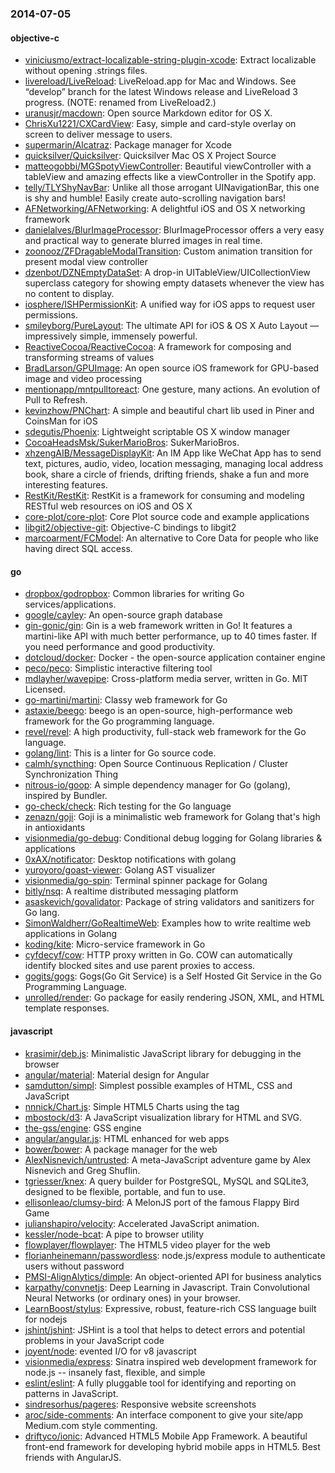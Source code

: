 ### 2014-07-05

#### objective-c
* [viniciusmo/extract-localizable-string-plugin-xcode](https://github.com/viniciusmo/extract-localizable-string-plugin-xcode): Extract localizable without opening .strings files.
* [livereload/LiveReload](https://github.com/livereload/LiveReload): LiveReload.app for Mac and Windows. See “develop” branch for the latest Windows release and LiveReload 3 progress. (NOTE: renamed from LiveReload2.)
* [uranusjr/macdown](https://github.com/uranusjr/macdown): Open source Markdown editor for OS X.
* [ChrisXu1221/CXCardView](https://github.com/ChrisXu1221/CXCardView): Easy, simple and card-style overlay on screen to deliver message to users.
* [supermarin/Alcatraz](https://github.com/supermarin/Alcatraz): Package manager for Xcode
* [quicksilver/Quicksilver](https://github.com/quicksilver/Quicksilver): Quicksilver Mac OS X Project Source
* [matteogobbi/MGSpotyViewController](https://github.com/matteogobbi/MGSpotyViewController): Beautiful viewController with a tableView and amazing effects like a viewController in the Spotify app.
* [telly/TLYShyNavBar](https://github.com/telly/TLYShyNavBar): Unlike all those arrogant UINavigationBar, this one is shy and humble! Easily create auto-scrolling navigation bars!
* [AFNetworking/AFNetworking](https://github.com/AFNetworking/AFNetworking): A delightful iOS and OS X networking framework
* [danielalves/BlurImageProcessor](https://github.com/danielalves/BlurImageProcessor): BlurImageProcessor offers a very easy and practical way to generate blurred images in real time.
* [zoonooz/ZFDragableModalTransition](https://github.com/zoonooz/ZFDragableModalTransition): Custom animation transition for present modal view controller
* [dzenbot/DZNEmptyDataSet](https://github.com/dzenbot/DZNEmptyDataSet): A drop-in UITableView/UICollectionView superclass category for showing empty datasets whenever the view has no content to display.
* [iosphere/ISHPermissionKit](https://github.com/iosphere/ISHPermissionKit): A unified way for iOS apps to request user permissions.
* [smileyborg/PureLayout](https://github.com/smileyborg/PureLayout): The ultimate API for iOS & OS X Auto Layout — impressively simple, immensely powerful.
* [ReactiveCocoa/ReactiveCocoa](https://github.com/ReactiveCocoa/ReactiveCocoa): A framework for composing and transforming streams of values
* [BradLarson/GPUImage](https://github.com/BradLarson/GPUImage): An open source iOS framework for GPU-based image and video processing
* [mentionapp/mntpulltoreact](https://github.com/mentionapp/mntpulltoreact): One gesture, many actions. An evolution of Pull to Refresh.
* [kevinzhow/PNChart](https://github.com/kevinzhow/PNChart): A simple and beautiful chart lib used in Piner and CoinsMan for iOS
* [sdegutis/Phoenix](https://github.com/sdegutis/Phoenix): Lightweight scriptable OS X window manager
* [CocoaHeadsMsk/SukerMarioBros](https://github.com/CocoaHeadsMsk/SukerMarioBros): SukerMarioBros.
* [xhzengAIB/MessageDisplayKit](https://github.com/xhzengAIB/MessageDisplayKit): An IM App like WeChat App has to send text, pictures, audio, video, location messaging, managing local address book, share a circle of friends, drifting friends, shake a fun and more interesting features.
* [RestKit/RestKit](https://github.com/RestKit/RestKit): RestKit is a framework for consuming and modeling RESTful web resources on iOS and OS X
* [core-plot/core-plot](https://github.com/core-plot/core-plot): Core Plot source code and example applications
* [libgit2/objective-git](https://github.com/libgit2/objective-git): Objective-C bindings to libgit2
* [marcoarment/FCModel](https://github.com/marcoarment/FCModel): An alternative to Core Data for people who like having direct SQL access.

#### go
* [dropbox/godropbox](https://github.com/dropbox/godropbox): Common libraries for writing Go services/applications.
* [google/cayley](https://github.com/google/cayley): An open-source graph database
* [gin-gonic/gin](https://github.com/gin-gonic/gin): Gin is a web framework written in Go! It features a martini-like API with much better performance, up to 40 times faster. If you need performance and good productivity.
* [dotcloud/docker](https://github.com/dotcloud/docker): Docker - the open-source application container engine
* [peco/peco](https://github.com/peco/peco): Simplistic interactive filtering tool
* [mdlayher/wavepipe](https://github.com/mdlayher/wavepipe): Cross-platform media server, written in Go. MIT Licensed.
* [go-martini/martini](https://github.com/go-martini/martini): Classy web framework for Go
* [astaxie/beego](https://github.com/astaxie/beego): beego is an open-source, high-performance web framework for the Go programming language.
* [revel/revel](https://github.com/revel/revel): A high productivity, full-stack web framework for the Go language.
* [golang/lint](https://github.com/golang/lint): This is a linter for Go source code.
* [calmh/syncthing](https://github.com/calmh/syncthing): Open Source Continuous Replication / Cluster Synchronization Thing
* [nitrous-io/goop](https://github.com/nitrous-io/goop): A simple dependency manager for Go (golang), inspired by Bundler.
* [go-check/check](https://github.com/go-check/check): Rich testing for the Go language
* [zenazn/goji](https://github.com/zenazn/goji): Goji is a minimalistic web framework for Golang that's high in antioxidants
* [visionmedia/go-debug](https://github.com/visionmedia/go-debug): Conditional debug logging for Golang libraries & applications
* [0xAX/notificator](https://github.com/0xAX/notificator): Desktop notifications with golang
* [yuroyoro/goast-viewer](https://github.com/yuroyoro/goast-viewer): Golang AST visualizer
* [visionmedia/go-spin](https://github.com/visionmedia/go-spin): Terminal spinner package for Golang
* [bitly/nsq](https://github.com/bitly/nsq): A realtime distributed messaging platform
* [asaskevich/govalidator](https://github.com/asaskevich/govalidator): Package of string validators and sanitizers for Go lang.
* [SimonWaldherr/GoRealtimeWeb](https://github.com/SimonWaldherr/GoRealtimeWeb): Examples how to write realtime web applications in Golang
* [koding/kite](https://github.com/koding/kite): Micro-service framework in Go
* [cyfdecyf/cow](https://github.com/cyfdecyf/cow): HTTP proxy written in Go. COW can automatically identify blocked sites and use parent proxies to access.
* [gogits/gogs](https://github.com/gogits/gogs): Gogs(Go Git Service) is a Self Hosted Git Service in the Go Programming Language.
* [unrolled/render](https://github.com/unrolled/render): Go package for easily rendering JSON, XML, and HTML template responses.

#### javascript
* [krasimir/deb.js](https://github.com/krasimir/deb.js): Minimalistic JavaScript library for debugging in the browser
* [angular/material](https://github.com/angular/material): Material design for Angular
* [samdutton/simpl](https://github.com/samdutton/simpl): Simplest possible examples of HTML, CSS and JavaScript
* [nnnick/Chart.js](https://github.com/nnnick/Chart.js): Simple HTML5 Charts using the <canvas> tag
* [mbostock/d3](https://github.com/mbostock/d3): A JavaScript visualization library for HTML and SVG.
* [the-gss/engine](https://github.com/the-gss/engine): GSS engine
* [angular/angular.js](https://github.com/angular/angular.js): HTML enhanced for web apps
* [bower/bower](https://github.com/bower/bower): A package manager for the web
* [AlexNisnevich/untrusted](https://github.com/AlexNisnevich/untrusted): A meta-JavaScript adventure game by Alex Nisnevich and Greg Shuflin.
* [tgriesser/knex](https://github.com/tgriesser/knex): A query builder for PostgreSQL, MySQL and SQLite3, designed to be flexible, portable, and fun to use.
* [ellisonleao/clumsy-bird](https://github.com/ellisonleao/clumsy-bird): A MelonJS port of the famous Flappy Bird Game
* [julianshapiro/velocity](https://github.com/julianshapiro/velocity): Accelerated JavaScript animation.
* [kessler/node-bcat](https://github.com/kessler/node-bcat): A pipe to browser utility
* [flowplayer/flowplayer](https://github.com/flowplayer/flowplayer): The HTML5 video player for the web
* [florianheinemann/passwordless](https://github.com/florianheinemann/passwordless): node.js/express module to authenticate users without password
* [PMSI-AlignAlytics/dimple](https://github.com/PMSI-AlignAlytics/dimple): An object-oriented API for business analytics
* [karpathy/convnetjs](https://github.com/karpathy/convnetjs): Deep Learning in Javascript. Train Convolutional Neural Networks (or ordinary ones) in your browser.
* [LearnBoost/stylus](https://github.com/LearnBoost/stylus): Expressive, robust, feature-rich CSS language built for nodejs
* [jshint/jshint](https://github.com/jshint/jshint): JSHint is a tool that helps to detect errors and potential problems in your JavaScript code
* [joyent/node](https://github.com/joyent/node): evented I/O for v8 javascript
* [visionmedia/express](https://github.com/visionmedia/express): Sinatra inspired web development framework for node.js -- insanely fast, flexible, and simple
* [eslint/eslint](https://github.com/eslint/eslint): A fully pluggable tool for identifying and reporting on patterns in JavaScript.
* [sindresorhus/pageres](https://github.com/sindresorhus/pageres): Responsive website screenshots
* [aroc/side-comments](https://github.com/aroc/side-comments): An interface component to give your site/app Medium.com style commenting.
* [driftyco/ionic](https://github.com/driftyco/ionic): Advanced HTML5 Mobile App Framework. A beautiful front-end framework for developing hybrid mobile apps in HTML5. Best friends with AngularJS.
